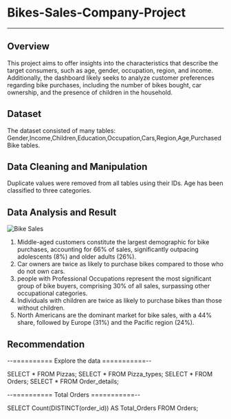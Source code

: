# Bikes-Sales-Company-Project

----------------
## Overview
This project aims to offer insights into the characteristics that describe the target consumers, such as age, gender, occupation, region, and income. Additionally, the dashboard likely seeks to analyze customer preferences regarding bike purchases, including the number of bikes bought, car ownership, and the presence of children in the household.

## Dataset
The dataset consisted of many tables: Gender,Income,Children,Education,Occupation,Cars,Region,Age,Purchased Bike tables.

## Data Cleaning and Manipulation
Duplicate values were removed from all tables using their IDs. Age has been classified to three categories.

## Data Analysis and Result

![Bike Sales](https://github.com/user-attachments/assets/88e3f391-52e9-4334-8e0b-348ee831923c)

1.	Middle-aged customers constitute the largest demographic for bike purchases, accounting for 66% of sales, significantly outpacing adolescents (8%) and older adults (26%). 
2.	Car owners are twice as likely to purchase bikes compared to those who do not own cars.
3.	people with Professional Occupations represent the most significant group of bike buyers, comprising 30% of all sales, surpassing other occupational categories.
4.	Individuals with children are twice as likely to purchase bikes than those without children.
5.	North Americans are the dominant market for bike sales, with a 44% share, followed by Europe (31%) and the Pacific region (24%).

## Recommendation
--========== Explore the data ===========--

SELECT * FROM Pizzas;
SELECT * FROM Pizza_types;
SELECT * FROM Orders;
SELECT * FROM Order_details;

--========== Total Orders ===========--

SELECT Count(DISTINCT(order_id)) AS Total_Orders FROM Orders;

